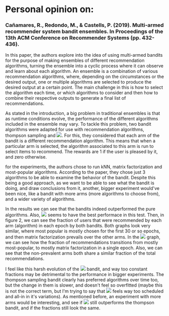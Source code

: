 # Personal opinion on:

### Cañamares, R., Redondo, M., & Castells, P. (2019). Multi-armed recommender system bandit ensembles. In Proceedings of the 13th ACM Conference on Recommender Systems (pp. 432-436).

In this paper, the authors explore into the idea of using multi-armed bandits for the purpose of making ensembles of different recommendation algorithms, turning the ensemble into a cyclic process where it can observe and learn about each algorithm. An ensemble is a combination of various recommendation algorithms, where, depending on the circumstances or the desired output, one or multiple algorithms are selected to produce the desired output at a certain point. The main challenge in this is how to select the algorithm each time, or which algorithms to consider and then how to combine their respective outputs to generate a final list of recommendations.

As stated in the introduction, a big problem in traditional ensembles is that as runtime conditions evolve, the performance of the different algorithms included in the ensemble may vary. To tackle this problem, two bandit algorithms were adapted for use with recommendation algorithms, thompson sampling and <img src="https://render.githubusercontent.com/render/math?math=\epsilon\text{-greedy}">. For this, they considered that each arm of the bandit is a different recommendation algorithm. This means that when a particular arm is selected, the algorithm associated to this arm is run to select items to recommend. The rewards are 1 if the user is pleased by it, and zero otherwise.

for the experiments, the authors chose to run kNN, matrix factorization and most-popular algorithms. According to the paper, they chose just 3 algorithms to be able to examine the behavior of the bandit. Despite this being a good approach, as we want to be able to see what the bandit is doing, and draw conclusions from it, another, bigger experiment would've been nice, like a bandit with more arms (more algorithms to choose from), and a wider variety of algorithms.

In the results we can see that the bandits indeed outperformed the pure algorithms. Also, <img src="https://render.githubusercontent.com/render/math?math=\epsilon\text{-greedy}"> seems to have the best performace in this test. Then, in figure 2, we can see the fraction of users that were recommended by each arm (algorithm) in each epoch by both bandits. Both graphs look very similar, where most popular is mostly chosen for the first 30 or so epochs, and then matrix factorization prevails over the other arms. In the <img src="https://render.githubusercontent.com/render/math?math=\epsilon\text{-greedy}"> graph, we can see how the fraction of recommendations transitions from mostly most-popular, to mostly matrix factorization in a single epoch. Also, we can see that the non-prevalent arms both share a similar fraction of the total recommendations.

I feel like this harsh evolution of the <img src="https://render.githubusercontent.com/render/math?math=\epsilon\text{-greedy}"> bandit, and way too constant fractions may be detrimental to the performance in bigger experiments. The thompson sampling bandit clearly has preferred algorithms over time too, but the change in them is slower, and doesn't feel so overfitted (maybe this is not the correct term, but I'm trying to say that <img src="https://render.githubusercontent.com/render/math?math=\epsilon\text{-greedy}"> feels way too scheduled and all-in in it's variations). As mentioned before, an experiment with more arms would be interesting, and see if <img src="https://render.githubusercontent.com/render/math?math=\epsilon\text{-greedy}"> still outperforms the thompson bandit, and if the fractions still look the same.